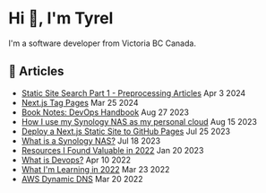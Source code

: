 # Hi 👋, I'm Tyrel

I'm a software developer from Victoria BC Canada.

## 📓 Articles
- [Static Site Search Part 1 - Preprocessing Articles](https://superflux.dev/blog/static-site-search-preprocessing-articles) Apr 3 2024
- [Next.js Tag Pages](https://superflux.dev/blog/nextjs-tag-pages) Mar 25 2024
- [Book Notes: DevOps Handbook](https://superflux.dev/blog/book-notes-devops-handbook) Aug 27 2023
- [How I use my Synology NAS as my personal cloud](https://superflux.dev/blog/synology-nas-how-i-use-it-as-my-personal-cloud) Aug 15 2023
- [Deploy a Next.js Static Site to GitHub Pages](https://superflux.dev/blog/github-pages-using-nextjs) Jul 25 2023
- [What is a Synology NAS?](https://superflux.dev/blog/synology-nas-what-is-it) Jul 18 2023
- [Resources I Found Valuable in 2022](https://superflux.dev/blog/resources-2022) Jan 20 2023
- [What is Devops?](https://superflux.dev/blog/what-is-devops) Apr 10 2022
- [What I'm Learning in 2022](https://superflux.dev/blog/what-im-learning-in-2022) Mar 23 2022
- [AWS Dynamic DNS](https://superflux.dev/blog/aws-ddns) Mar 20 2022
